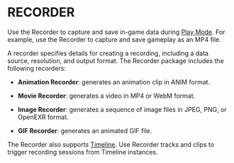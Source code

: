# RECORDER

Use the Recorder to capture and save in-game data during [Play Mode](https://docs.unity3d.com/Manual/GameView.html). For example, use the Recorder to capture and save gameplay as an MP4 file.

A recorder specifies details for creating a recording, including a data source, resolution, and output format. The Recorder package includes the following recorders:

* __Animation Recorder__: generates an animation clip in ANIM format.

* __Movie Recorder__: generates a video in MP4 or WebM format.

* __Image Recorder__: generates a sequence of image files in JPEG, PNG, or OpenEXR format.

* __GIF Recorder__: generates an animated GIF file.

The Recorder also supports [Timeline](https://docs.unity3d.com/Manual/TimelineSection.html). Use Recorder tracks and clips to trigger recording sessions from Timeline instances.
